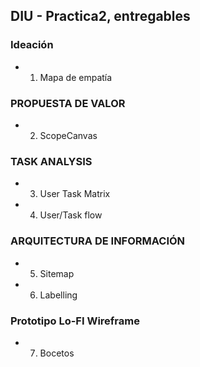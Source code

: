 ## DIU - Practica2, entregables

### Ideación 
* 1. Mapa de empatía 

### PROPUESTA DE VALOR
* 2. ScopeCanvas


### TASK ANALYSIS

* 3. User Task Matrix 
* 4. User/Task flow


### ARQUITECTURA DE INFORMACIÓN

* 5. Sitemap 
* 6. Labelling 


### Prototipo Lo-FI Wireframe 
* 7. Bocetos

